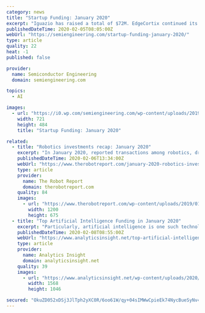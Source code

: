 ```yaml
---
category: news
title: "Startup Funding: January 2020"
excerpt: "Iguazio has raised a total of $72M. EdgeCortix continued its seed funding round, raising $1M and bringing total investment to $4M. Based in Singapore and Tokyo, the startup has an edge-AI acceleration engine that automates AI model fine-tuning, deployment, and acceleration on edge devices. Key is the company’s software and hardware co-design ..."
publishedDateTime: 2020-02-05T08:05:00Z
webUrl: "https://semiengineering.com/startup-funding-january-2020/"
type: article
quality: 22
heat: -1
published: false

provider:
  name: Semiconductor Engineering
  domain: semiengineering.com

topics:
  - AI

images:
  - url: "https://i0.wp.com/semiengineering.com/wp-content/uploads/2019/11/fluctuating-market-graph.jpg?fit=721%2C484&#038;ssl=1"
    width: 721
    height: 484
    title: "Startup Funding: January 2020"

related:
  - title: "Robotics investments recap: January 2020"
    excerpt: "In January 2020, reported transactions among robotics, drone, autonomous vehicles, and artificial intelligence companies totaled $1.16 billion. There were fewer deals around self-driving vehicles than in the past several months, but investors still supported supply chain, surgical systems, and agricultural automation. At the same time ..."
    publishedDateTime: 2020-02-06T13:34:00Z
    webUrl: "https://www.therobotreport.com/january-2020-robotics-investments-recap/"
    type: article
    provider:
      name: The Robot Report
      domain: therobotreport.com
    quality: 84
    images:
      - url: "https://www.therobotreport.com/wp-content/uploads/2019/01/bg-robotic-omnichannel-fulfillmentflexbot-with-order1200xx3840-2160-0-0.png"
        width: 1200
        height: 675
  - title: "Top Artificial Intelligence Funding in January 2020"
    excerpt: "Particularly, artificial intelligence is one such technology that is making headlines every ... “We have developed a new category of heart disease diagnostic products powered by AI that promise to revolutionize healthcare by delivering accurate, cost-effective and timely expert-level diagnostics,” said Yann Fleureau, co-founder and CEO ..."
    publishedDateTime: 2020-02-08T08:55:00Z
    webUrl: "https://www.analyticsinsight.net/top-artificial-intelligence-funding-january-2020/"
    type: article
    provider:
      name: Analytics Insight
      domain: analyticsinsight.net
    quality: 39
    images:
      - url: "https://www.analyticsinsight.net/wp-content/uploads/2020/02/Top-Artificial-Intelligence-Funding-in-January-2020.png"
        width: 1568
        height: 1046

secured: "OkuZD052xDSj3JlTph2yXC0R/6oo61W/qy+04sIMWwCpieEk74NycBueSyNv49pqtJq2jX87r2bO5rKkUtnfFJXC7sTDlxuC313PFC3Qc0A1TWJdJvjB9THhASqH4zmmuUUJVYGt18fNKQKW2pN9mMg6mKvfY/vBAnaYhvW52OJ+OotKa9WOWHOBtkXTB1CIL26c5k+ODc8GDTGfPbmkSkEFgcy95vdftqbGL4hCrrkD+6ry832Ed+PLx3IjDGjRJAdFHSDq7X6cn+XIv2VaC9zHMNAZQgqtmINxP5ONx1/LfEFJJuE+/VcCM1tKBY3E;zKNwtYCloAfGKPFQFv12xQ=="
---
```


